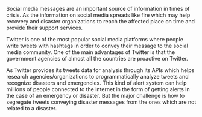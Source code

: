 Social media messages are an important source of information in times of crisis. As the information on social media spreads like fire which may help recovery and disaster organizations to reach the affected place on time and provide their support services.

Twitter is one of the most popular social media platforms where people write tweets with hashtags in order to convey their message to the social media community. One of the main advantages of Twitter is that the government agencies of almost all the countries are proactive on Twitter.

As Twitter provides its tweets data for analysis through its APIs which helps research agencies/organizations to programmatically analyze tweets and recognize disasters and emergencies. This kind of alert system can help millions of people connected to the internet in the form of getting alerts in the case of an emergency or disaster. But the major challenge is how to segregate tweets conveying disaster messages from the ones which are not related to a disaster.
